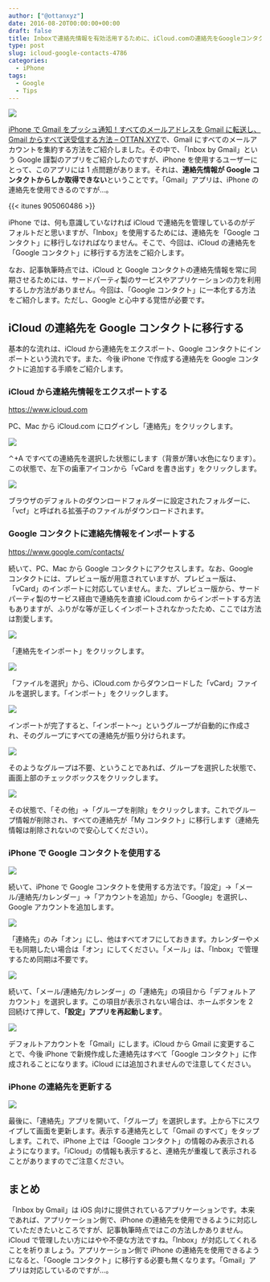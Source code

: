 ```yaml
---
author: ["@ottanxyz"]
date: 2016-08-20T00:00:00+00:00
draft: false
title: Inboxで連絡先情報を有効活用するために、iCloud.comの連絡先をGoogleコンタクトに移行する方法
type: post
slug: icloud-google-contacts-4786
categories:
  - iPhone
tags:
  - Google
  - Tips
---
```


![](/uploads/2016/08/160820-57b7abb47163e.jpg)

[iPhone で Gmail をプッシュ通知！すべてのメールアドレスを Gmail に転送し、Gmail からすべて送受信する方法 – OTTAN.XYZ](/posts/2016/08/phone-gmail-push-inbox-4770/)で、Gmail にすべてのメールアカウントを集約する方法をご紹介しました。その中で、「Inbox by Gmail」という Google 謹製のアプリをご紹介したのですが、iPhone を使用するユーザーにとって、このアプリには 1 点問題があります。それは、**連絡先情報が Google コンタクトからしか取得できない**ということです。「Gmail」アプリは、iPhone の連絡先を使用できるのですが…。

{{< itunes 905060486 >}}

iPhone では、何も意識していなければ iCloud で連絡先を管理しているのがデフォルトだと思いますが、「Inbox」を使用するためには、連絡先を「Google コンタクト」に移行しなければなりません。そこで、今回は、iCloud の連絡先を「Google コンタクト」に移行する方法をご紹介します。

なお、記事執筆時点では、iCloud と Google コンタクトの連絡先情報を常に同期させるためには、サードパーティ製のサービスやアプリケーションの力を利用するしか方法がありません。今回は、「Google コンタクト」に一本化する方法をご紹介します。ただし、Google と心中する覚悟が必要です。

## iCloud の連絡先を Google コンタクトに移行する

基本的な流れは、iCloud から連絡先をエクスポート、Google コンタクトにインポートという流れです。また、今後 iPhone で作成する連絡先を Google コンタクトに追加する手順をご紹介します。

### iCloud から連絡先情報をエクスポートする

https://www.icloud.com

PC、Mac から iCloud.com にログインし「連絡先」をクリックします。

![](/uploads/2016/08/160820-57b7adfbd8844.png)

⌃+A ですべての連絡先を選択した状態にします（背景が薄い水色になります）。この状態で、左下の歯車アイコンから「vCard を書き出す」をクリックします。

![](/uploads/2016/08/160820-57b7ae062cac2.png)

ブラウザのデフォルトのダウンロードフォルダーに設定されたフォルダーに、「vcf」と呼ばれる拡張子のファイルがダウンロードされます。

### Google コンタクトに連絡先情報をインポートする

https://www.google.com/contacts/

続いて、PC、Mac から Google コンタクトにアクセスします。なお、Google コンタクトには、プレビュー版が用意されていますが、プレビュー版は、「vCard」のインポートに対応していません。また、プレビュー版から、サードパーティ製のサービス経由で連絡先を直接 iCloud.com からインポートする方法もありますが、ふりがな等が正しくインポートされなかったため、ここでは方法は割愛します。

![](/uploads/2016/08/160820-57b7ae1173051.png)

「連絡先をインポート」をクリックします。

![](/uploads/2016/08/160820-57b7ae17bdfda.png)

「ファイルを選択」から、iCloud.com からダウンロードした「vCard」ファイルを選択します。「インポート」をクリックします。

![](/uploads/2016/08/160820-57b7ae1eb5390.png)

インポートが完了すると、「インポート〜」というグループが自動的に作成され、そのグループにすべての連絡先が振り分けられます。

![](/uploads/2016/08/160820-57b7ae23b5ba1.png)

そのようなグループは不要、ということであれば、グループを選択した状態で、画面上部のチェックボックスをクリックします。

![](/uploads/2016/08/160820-57b7ae2c1f9b6.png)

その状態で、「その他」→「グループを削除」をクリックします。これでグループ情報が削除され、すべての連絡先が「My コンタクト」に移行します（連絡先情報は削除されないので安心してください）。

### iPhone で Google コンタクトを使用する

![](/uploads/2016/08/160820-57b7ae3490ab5.png)

続いて、iPhone で Google コンタクトを使用する方法です。「設定」→「メール/連絡先/カレンダー」→「アカウントを追加」から、「Google」を選択し、Google アカウントを追加します。

![](/uploads/2016/08/160820-57b7ae3b2544f.png)

「連絡先」のみ「オン」にし、他はすべてオフにしておきます。カレンダーやメモも同期したい場合は「オン」にしてください。「メール」は、「Inbox」で管理するため同期は不要です。

![](/uploads/2016/08/160820-57b7ae43a1901.png)

続いて、「メール/連絡先/カレンダー」の「連絡先」の項目から「デフォルトアカウント」を選択します。この項目が表示されない場合は、ホームボタンを 2 回続けて押して、**「設定」アプリを再起動します**。

![](/uploads/2016/08/160820-57b7ae4bb59b8.png)

デフォルトアカウントを「Gmail」にします。iCloud から Gmail に変更することで、今後 iPhone で新規作成した連絡先はすべて「Google コンタクト」に作成されることになります。iCloud には追加されませんので注意してください。

### iPhone の連絡先を更新する

![](/uploads/2016/08/160820-57b7ae53ef017.png)

最後に、「連絡先」アプリを開いて、「グループ」を選択します。上から下にスワイプして画面を更新します。表示する連絡先として「Gmail のすべて」をタップします。これで、iPhone 上では「Google コンタクト」の情報のみ表示されるようになります。「iCloud」の情報も表示すると、連絡先が重複して表示されることがありますのでご注意ください。

## まとめ

「Inbox by Gmail」は iOS 向けに提供されているアプリケーションです。本来であれば、アプリケーション側で、iPhone の連絡先を使用できるように対応していただきたいところですが、記事執筆時点ではこの方法しかありません。iCloud で管理したい方にはやや不便な方法ですね。「Inbox」が対応してくれることを祈りましょう。アプリケーション側で iPhone の連絡先を使用できるようになると、「Google コンタクト」に移行する必要も無くなります。「Gmail」アプリは対応しているのですが…。

